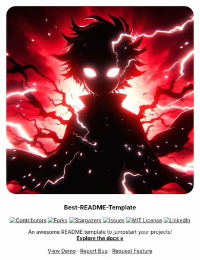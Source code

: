 <div align="center">
  <a href="https://github.com/KalpeshXOfficial/Discord-Online-Forever">
    <img src="images/profile.png" alt="Discord Online Forever">
  </a>

  <h3 align="center">Best-README-Template</h3>

[![Contributors][contributors-shield]][contributors-url]
[![Forks][forks-shield]][forks-url]
[![Stargazers][stars-shield]][stars-url]
[![Issues][issues-shield]][issues-url]
[![MIT License][license-shield]][license-url]
[![LinkedIn][linkedin-shield]][linkedin-url]

  <p align="center">
    An awesome README template to jumpstart your projects!
    <br />
    <a href="https://github.com/KalpeshXOfficial/Discord-Online-Forever"><strong>Explore the docs »</strong></a>
    <br />
    <br />
    <a href="https://github.com/KalpeshXOfficial/Discord-Online-Forever">View Demo</a>
    ·
    <a href="https://github.com/KalpeshXOfficial/Discord-Online-Forever/issues/new?labels=bug&template=bug-report---.md">Report Bug</a>
    ·
    <a href="https://github.com/KalpeshXOfficial/Discord-Online-Forever/issues/new?labels=enhancement&template=feature-request---.md">Request Feature</a>
  </p>
</div>




<!-- MARKDOWN LINKS & IMAGES -->
<!-- https://www.markdownguide.org/basic-syntax/#reference-style-links -->
[contributors-shield]: https://img.shields.io/github/contributors/KalpeshXOfficial/Discord-Online-Forever.svg?style=for-the-badge
[contributors-url]: https://github.com/KalpeshXOfficial/Discord-Online-Forever/graphs/contributors
[forks-shield]: https://img.shields.io/github/forks/KalpeshXOfficial/Discord-Online-Forever.svg?style=for-the-badge
[forks-url]: https://github.com/KalpeshXOfficial/Discord-Online-Forever/network/members
[stars-shield]: https://img.shields.io/github/stars/KalpeshXOfficial/Discord-Online-Forever.svg?style=for-the-badge
[stars-url]: https://github.com/KalpeshXOfficial/Discord-Online-Forever/stargazers
[issues-shield]: https://img.shields.io/github/issues/KalpeshXOfficial/Discord-Online-Forever.svg?style=for-the-badge
[issues-url]: https://github.com/KalpeshXOfficial/Discord-Online-Forever/issues
[license-shield]: https://img.shields.io/github/license/KalpeshXOfficial/Discord-Online-Forever.svg?style=for-the-badge
[license-url]: https://github.com/KalpeshXOfficial/Discord-Online-Forever/blob/master/LICENSE.txt
[linkedin-shield]: https://img.shields.io/badge/-LinkedIn-black.svg?style=for-the-badge&logo=linkedin&colorB=555
[linkedin-url]: https://linkedin.com/in/othneildrew
[product-screenshot]: images/screenshot.png
[Next.js]: https://img.shields.io/badge/next.js-000000?style=for-the-badge&logo=nextdotjs&logoColor=white
[Next-url]: https://nextjs.org/
[React.js]: https://img.shields.io/badge/React-20232A?style=for-the-badge&logo=react&logoColor=61DAFB
[React-url]: https://reactjs.org/
[Vue.js]: https://img.shields.io/badge/Vue.js-35495E?style=for-the-badge&logo=vuedotjs&logoColor=4FC08D
[Vue-url]: https://vuejs.org/
[Angular.io]: https://img.shields.io/badge/Angular-DD0031?style=for-the-badge&logo=angular&logoColor=white
[Angular-url]: https://angular.io/
[Svelte.dev]: https://img.shields.io/badge/Svelte-4A4A55?style=for-the-badge&logo=svelte&logoColor=FF3E00
[Svelte-url]: https://svelte.dev/
[Laravel.com]: https://img.shields.io/badge/Laravel-FF2D20?style=for-the-badge&logo=laravel&logoColor=white
[Laravel-url]: https://laravel.com
[Bootstrap.com]: https://img.shields.io/badge/Bootstrap-563D7C?style=for-the-badge&logo=bootstrap&logoColor=white
[Bootstrap-url]: https://getbootstrap.com
[JQuery.com]: https://img.shields.io/badge/jQuery-0769AD?style=for-the-badge&logo=jquery&logoColor=white
[JQuery-url]: https://jquery.com 